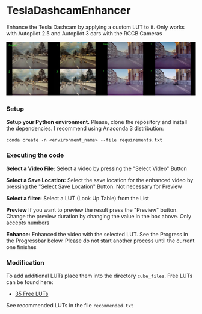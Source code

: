 # TeslaDashcamEnhancer
Enhance the Tesla Dashcam by applying a custom LUT to it. Only works with Autopilot 2.5 and Autopilot 3 cars with the RCCB Cameras

![](Assets/start.png)
### Setup
**Setup your Python environment.** 
Please, clone the repository and install the dependencies. I recommend using Anaconda 3 distribution:
```
conda create -n <environment_name> --file requirements.txt
```

### Executing the code

**Select a Video File:** Select a video by pressing the "Select Video" Button

**Select a Save Location:** Select the save location for the enhanced video by pressing the "Select Save Location" Button. Not necessary for Preview

**Select a filter:** Select a LUT (Look Up Table) from the List

**Preview** If you want to preview the result press the "Preview" button. Change the preview duration by changing the value in the box above. Only accepts numbers 

**Enhance:** Enhanced the video with the selected LUT. See the Progress in the Progressbar below. Please do not start another process until the current one finishes


### Modification

To add additional LUTs place them into the directory `cube_files`. Free LUTs can be found here:
- [35 Free LUTs](https://www.rocketstock.com/free-after-effects-templates/35-free-luts-for-color-grading-videos/)

See recommended LUTs in the file `recommended.txt`
